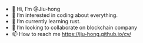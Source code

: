 - 👋 Hi, I’m @Jiu-hong
- 👀 I’m interested in coding about everything. 
- 🌱 I’m currently learning rust. 
- 💞️ I’m looking to collaborate on blockchain company
- 📫 How to reach me https://jiu-hong.github.io/cv/

<!---
Jiu-hong/Jiu-hong is a ✨ special ✨ repository because its `README.md` (this file) appears on your GitHub profile.
You can click the Preview link to take a look at your changes.
--->
